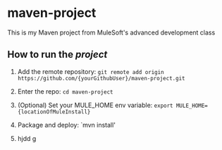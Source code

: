 # maven-project

This is my Maven project from MuleSoft's advanced development class

## How to run the _project_

1. Add the remote repository: `git remote add origin https://github.com/{yourGithubUser}/maven-project.git`

1. Enter the repo: `cd maven-project`

1. (Optional) Set your MULE_HOME env variable: `export MULE_HOME={locationOfMuleInstall}`

1. Package and deploy: `mvn install'
 
1. hjdd g